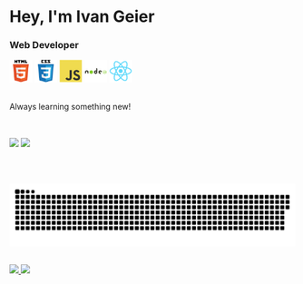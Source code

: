 <h1>Hey, I'm Ivan Geier</h1>

<h3>Web Developer</h3>

<div>
<img src="https://raw.githubusercontent.com/devicons/devicon/master/icons/html5/html5-original-wordmark.svg" alt="html5" width="40" height="40"/>
<img src="https://raw.githubusercontent.com/devicons/devicon/master/icons/css3/css3-original-wordmark.svg" alt="css3" width="40" height="40"/>
<img src="https://raw.githubusercontent.com/devicons/devicon/master/icons/javascript/javascript-original.svg" alt="javascript" width="40" height="40"/>
<img src="https://github.com/devicons/devicon/blob/master/icons/nodejs/nodejs-original-wordmark.svg" alt="nodejs" width="40" height="40"/>
<img src="https://github.com/devicons/devicon/blob/master/icons/react/react-original.svg" alt="react" width="40" height="40"/>
</div>
 
<br>
<p>Always learning something new!<p> 
 
##

<br>
<div>
<img height="180em" src="https://github-readme-stats.vercel.app/api?username=ivangeier&show_icons=true&theme=dark" />
<img height="180em" src="https://github-readme-stats.vercel.app/api/top-langs/?username=ivangeier&layout=compact&langs_count=7&theme=dark"" />
<div/>
                                                                                                                                           <br>
 
<p align="left"> <a href="https://www.w3schools.com/css/" target="_blank"> 

<br>
  
![Snake animation](https://github.com/ivangeier/ivangeier/blob/output/github-contribution-grid-snake.svg)
  
##
 
<a href="mailto:vilajr.ivan@gmail.com"><img src="https://img.shields.io/badge/Gmail-D14836?style=for-the-badge&logo=gmail&logoColor=white" /> <a/>
<a href="https://www.linkedin.com/in/ivan-geier-b3603244/" target="_blank"><img src="https://img.shields.io/badge/LinkedIn-0077B5?style=for-the-badge&logo=linkedin&logoColor=white" /><a/>
